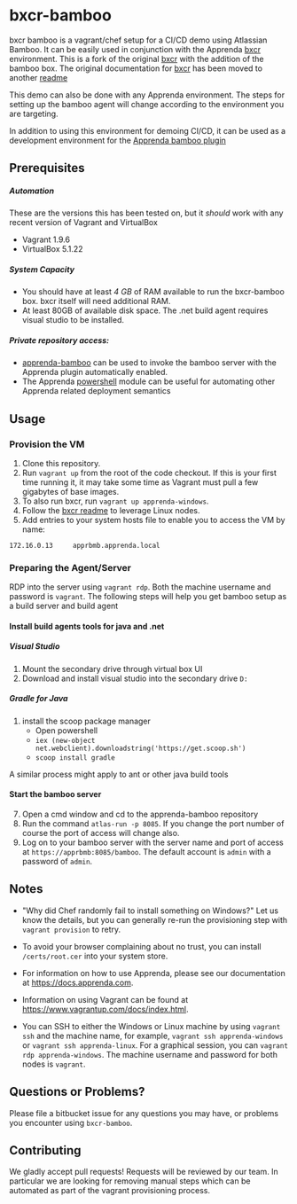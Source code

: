 # bxcr-bamboobxcr bamboo is a vagrant/chef setup for a CI/CD demo using Atlassian Bamboo. It can be easily used in conjunction with the Apprenda [bxcr](http://github.com/apprenda/bxcr) environment. This is a fork of the original  [bxcr](http://github.com/apprenda/bxcr) with the addition of the bamboo box. The original documentation for  [bxcr](http://github.com/apprenda/bxcr) has been moved to another [readme](./bxcr_orig.md)This demo can also be done with any Apprenda environment. The steps for setting up the bamboo agent will change according to the environment you are targeting.In addition to using this environment for demoing CI/CD, it can be used as a development environment for the [Apprenda bamboo plugin](http://bitbucket.org/apprendaclientservices/apprenda-bamboo)## Prerequisites##### Automation #####These are the versions this has been tested on, but it _should_ work with any recent version of Vagrant and VirtualBox* Vagrant 1.9.6* VirtualBox 5.1.22##### System Capacity #####* You should have at least *4 GB* of RAM available to run the bxcr-bamboo box. bxcr itself will need additional RAM. * At least 80GB of available disk space. The .net build agent requires visual studio to be installed.##### Private repository access: ######* [apprenda-bamboo](http://bitbucket.org/apprendaclientservices/apprenda-bamboo) can be used to invoke the bamboo server with the Apprenda plugin automatically enabled.* The Apprenda [powershell](http://bitbucket.org/apprendaclientservices/powershell) module can be useful for automating other Apprenda related deployment semantics## Usage ##### Provision the VM ###1. Clone this repository.2. Run `vagrant up` from the root of the code checkout. If this is your first time running it, it may take some time as Vagrant must pull a few gigabytes of base images. 3. To also run bxcr, run `vagrant up apprenda-windows`. 4. Follow the [bxcr readme](./bxcr_orig.md) to leverage Linux nodes.5. Add entries to your system hosts file to enable you to access the VM by name:  ```172.16.0.13     apprbmb.apprenda.local```### Preparing the Agent/Server ###RDP into the server using `vagrant rdp`. Both the machine username and password is `vagrant`. The following steps will help you get bamboo setup as a build server and build agent#### Install build agents tools for java and .net ######### Visual Studio #####1. Mount the secondary drive through virtual box UI2. Download and install visual studio into the secondary drive `D:`##### Gradle for Java #####1. install the scoop package manager 	* Open powershell	* `iex (new-object net.webclient).downloadstring('https://get.scoop.sh')`	* `scoop install gradle`A similar process might apply to ant or other java build tools#### Start the bamboo server ####7. Open a cmd window and cd to the apprenda-bamboo repository8. Run the command `atlas-run -p 8085`. If you change the port number of course the port of access will change also.9. Log on to your bamboo server with the server name and port of access at `https://apprbmb:8085/bamboo`. The default account is `admin` with a password of `admin`.## Notes* "Why did Chef randomly fail to install something on Windows?" Let us know the details, but you can generally re-run the provisioning step with `vagrant provision` to retry.* To avoid your browser complaining about no trust, you can install `/certs/root.cer` into your system store.* For information on how to use Apprenda, please see our documentation at https://docs.apprenda.com. * Information on using Vagrant can be found at https://www.vagrantup.com/docs/index.html.* You can SSH to either the Windows or Linux machine by using `vagrant ssh` and the machine name, for example, `vagrant ssh apprenda-windows` or `vagrant ssh apprenda-linux`. For a graphical session, you can `vagrant rdp apprenda-windows`. The machine username and password for both nodes is `vagrant`.## Questions or Problems?Please file a bitbucket issue for any questions you may have, or problems you encounter using `bxcr-bamboo`.## ContributingWe gladly accept pull requests! Requests will be reviewed by our team. In particular we are looking for removing manual steps which can be automated as part of the vagrant provisioning process.